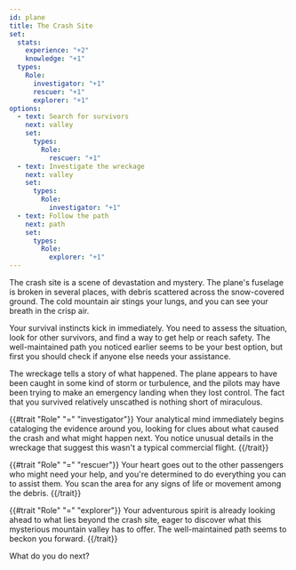 ```yaml
---
id: plane
title: The Crash Site
set:
  stats:
    experience: "+2"
    knowledge: "+1"
  types:
    Role:
      investigator: "+1"
      rescuer: "+1"
      explorer: "+1"
options:
  - text: Search for survivors
    next: valley
    set:
      types:
        Role:
          rescuer: "+1"
  - text: Investigate the wreckage
    next: valley
    set:
      types:
        Role:
          investigator: "+1"
  - text: Follow the path
    next: path
    set:
      types:
        Role:
          explorer: "+1"
---
```


The crash site is a scene of devastation and mystery. The plane's fuselage is broken in several places, with debris scattered across the snow-covered ground. The cold mountain air stings your lungs, and you can see your breath in the crisp air.

Your survival instincts kick in immediately. You need to assess the situation, look for other survivors, and find a way to get help or reach safety. The well-maintained path you noticed earlier seems to be your best option, but first you should check if anyone else needs your assistance.

The wreckage tells a story of what happened. The plane appears to have been caught in some kind of storm or turbulence, and the pilots may have been trying to make an emergency landing when they lost control. The fact that you survived relatively unscathed is nothing short of miraculous.

{{#trait "Role" "=" "investigator"}}
Your analytical mind immediately begins cataloging the evidence around you, looking for clues about what caused the crash and what might happen next. You notice unusual details in the wreckage that suggest this wasn't a typical commercial flight.
{{/trait}}

{{#trait "Role" "=" "rescuer"}}
Your heart goes out to the other passengers who might need your help, and you're determined to do everything you can to assist them. You scan the area for any signs of life or movement among the debris.
{{/trait}}

{{#trait "Role" "=" "explorer"}}
Your adventurous spirit is already looking ahead to what lies beyond the crash site, eager to discover what this mysterious mountain valley has to offer. The well-maintained path seems to beckon you forward.
{{/trait}}

What do you do next? 